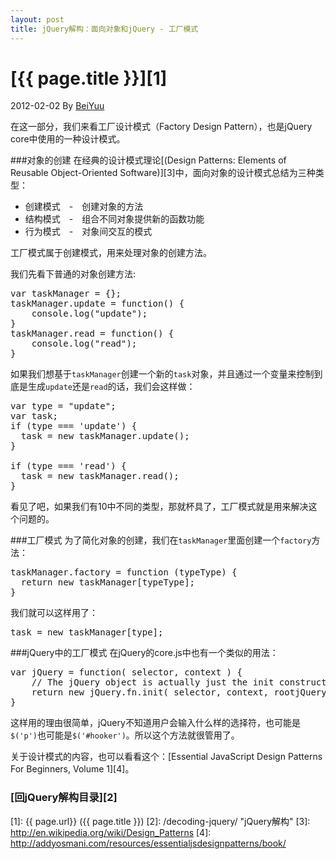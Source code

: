 ```yaml
---
layout: post
title: jQuery解构：面向对象和jQuery - 工厂模式
---
```

# [{{ page.title }}][1]
2012-02-02 By [BeiYuu][]

在这一部分，我们来看工厂设计模式（Factory Design Pattern），也是jQuery core中使用的一种设计模式。

###对象的创建
在经典的设计模式理论[(Design Patterns: Elements of Reusable Object-Oriented Software)][3]中，面向对象的设计模式总结为三种类型：

* 创建模式　-　创建对象的方法
* 结构模式　-　组合不同对象提供新的函数功能
* 行为模式　-　对象间交互的模式

工厂模式属于创建模式，用来处理对象的创建方法。

我们先看下普通的对象创建方法:

<pre class="prettyprint">
var taskManager = {};
taskManager.update = function() {
    console.log("update");
}
taskManager.read = function() {
    console.log("read");
}
</pre>

如果我们想基于`taskManager`创建一个新的`task`对象，并且通过一个变量来控制到底是生成`update`还是`read`的话，我们会这样做：

<pre class="prettyprint">
var type = "update";
var task;
if (type === 'update') {
  task = new taskManager.update();
}
 
if (type === 'read') {
  task = new taskManager.read();
}
</pre>

看见了吧，如果我们有10中不同的类型，那就杯具了，工厂模式就是用来解决这个问题的。

###工厂模式
为了简化对象的创建，我们在`taskManager`里面创建一个`factory`方法：

<pre class="prettyprint">
taskManager.factory = function (typeType) {
  return new taskManager[typeType];
}
</pre>

我们就可以这样用了：

<pre class="prettyprint">
task = new taskManager[type];
</pre>

###jQuery中的工厂模式
在jQuery的core.js中也有一个类似的用法：

<pre class="prettyprint">
var jQuery = function( selector, context ) {
    // The jQuery object is actually just the init constructor 'enhanced'
    return new jQuery.fn.init( selector, context, rootjQuery );
}
</pre>

这样用的理由很简单，jQuery不知道用户会输入什么样的选择符，也可能是`$('p')`也可能是`$('#hooker')`。所以这个方法就很管用了。

关于设计模式的内容，也可以看看这个：[Essential JavaScript Design Patterns For Beginners, Volume 1][4]。


### [回jQuery解构目录][2]
[BeiYuu]:    http://beiyuu.com  "BeiYuu"
[jQuery]:   http://jquery.com/ "jQuery"
[1]:    {{ page.url}}  ({{ page.title }})
[2]:    /decoding-jquery/ "jQuery解构"
[3]:    http://en.wikipedia.org/wiki/Design_Patterns
[4]:    http://addyosmani.com/resources/essentialjsdesignpatterns/book/
